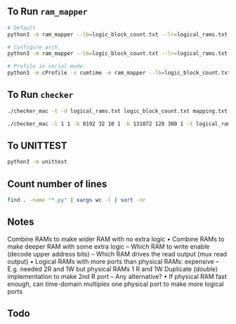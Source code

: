 ## To Run `ram_mapper`
```bash
# Default
python3 -m ram_mapper --lb=logic_block_count.txt --lr=logical_rams.txt --out=mapping.txt
```
```bash
# Configure arch
python3 -m ram_mapper --lb=logic_block_count.txt --lr=logical_rams.txt --out=mapping.txt --arch="-l 1 1 -b 8192 32 10 1 -b 131072 128 300 1"
```
```bash
# Profile in serial mode
python3 -m cProfile -s cumtime -m ram_mapper --lb=logic_block_count.txt --lr=logical_rams.txt --out=mapping.txt -j1
```

## To Run `checker`
```bash
./checker_mac -t -d logical_rams.txt logic_block_count.txt mapping.txt
```
```bash
./checker_mac -l 1 1 -b 8192 32 10 1 -b 131072 128 300 1 -t logical_rams.txt logic_block_count.txt mapping.txt
```

## To UNITTEST
```bash
python3 -m unittest
```

## Count number of lines
```bash
find . -name "*.py" | xargs wc -l | sort -nr
```

## Notes
Combine RAMs to make wider RAM with no extra logic
• Combine RAMs to make deeper RAM with some extra logic – Which RAM to write enable (decode upper address bits)
– Which RAM drives the read output (mux read output)
• Logical RAMs with more ports than physical RAMs: expensive
– E.g. needed 2R and 1W but physical RAMs 1 R and 1W
Duplicate (double) implementation to make 2nd R port
– Any alternative?
• If physical RAM fast enough, can time-domain multiplex one physical port to make more logical ports

## Todo
